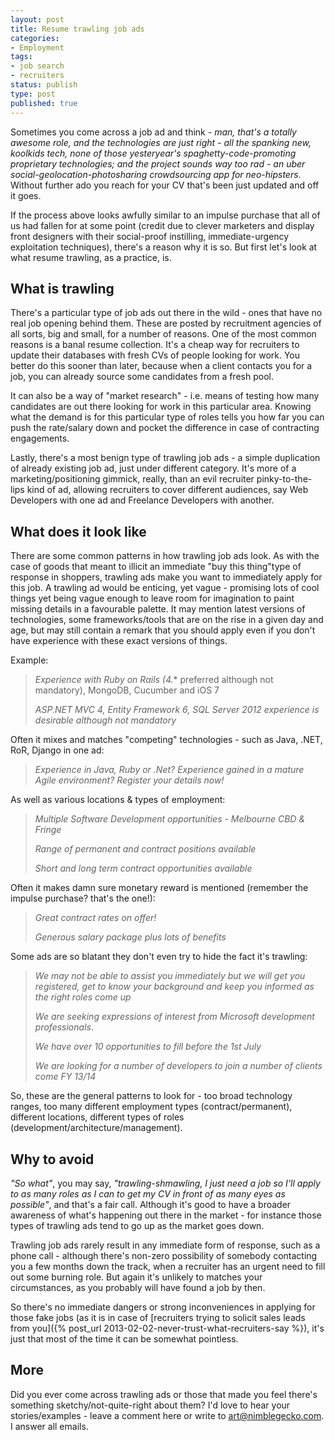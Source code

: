 ```yaml
---
layout: post
title: Resume trawling job ads
categories:
- Employment
tags:
- job search
- recruiters
status: publish
type: post
published: true
---
```

Sometimes you come across a job ad and think - _man, that's a totally awesome role, and the
technologies are just right - all the spanking new, koolkids tech, none of those yesteryear's
spaghetty-code-promoting proprietary technologies; and the project sounds way too rad - an uber
social-geolocation-photosharing crowdsourcing app for neo-hipsters_. Without further ado you reach
for your CV that's been just updated and off it goes.

If the process above looks awfully similar to an impulse purchase that all of us had fallen for at
some point (credit due to clever marketers and display front designers with their social-proof
instilling, immediate-urgency exploitation techniques), there's a reason why it is so. But first
let's look at what resume trawling, as a practice, is.

## What is trawling

There's a particular type of job ads out there in the
wild - ones that have no real job opening behind them. These are posted by
recruitment agencies of all sorts, big and small, for a number of reasons. One
of the most common reasons is a banal resume collection. It's a cheap way for
recruiters to update their databases with fresh CVs of people looking for work.
You better do this sooner than later, because when a client contacts you for a
job, you can already source some candidates from a fresh pool.

It can also be a way of "market research" - i.e. means of testing how many
candidates are out there looking for work in this particular area. Knowing what
the demand is for this particular type of roles tells you how far you can push
the rate/salary down and pocket the difference in case of contracting
engagements.

Lastly, there's a most benign type of trawling job ads - a simple duplication
of already existing job ad, just under different category. It's more of a
marketing/positioning gimmick, really, than an evil recruiter pinky-to-the-lips
kind of ad, allowing recruiters to cover different audiences, say Web
Developers with one ad and Freelance Developers with another.

## What does it look like
There are some common patterns in how trawling
job ads look. As with the case of goods that meant to illicit an immediate "buy
this thing"type of response in shoppers, trawling ads make you want to
immediately apply for this job. A trawling ad would be enticing, yet vague -
promising lots of cool things yet being vague enough to leave room for
imagination to paint missing details in a favourable palette. It may mention
latest versions of technologies, some frameworks/tools that are on the rise in
a given day and age, but may still contain a remark that you should apply even
if you don't have experience with these exact versions of things.

Example:

> *Experience with Ruby on Rails (4.** preferred although not mandatory), MongoDB, Cucumber and iOS 7 
>
> *ASP.NET MVC 4, Entity Framework 6, SQL Server 2012 experience is desirable although not mandatory* 


Often it mixes and matches "competing" technologies - such as Java, .NET, RoR, Django in one ad:

> *Experience in Java, Ruby or .Net? Experience gained in a mature Agile environment? Register your details now!* 

As well as various locations & types of employment:

> *Multiple Software Development opportunities - Melbourne CBD & Fringe* 
>
> *Range of permanent and contract positions available* 
>
> *Short and long term contract opportunities available* 

Often it makes damn sure monetary reward is mentioned (remember the impulse purchase? that's the one!):

> *Great contract rates on offer!* 
>
> *Generous salary package plus lots of benefits* 

Some ads are so blatant they don't even try to hide the fact it's trawling:

> *We may not be able to assist you immediately but we will get you registered, get to know your background and keep you informed as the right roles come up* 
>
> *We are seeking expressions of interest from Microsoft development professionals*.
>
> *We have over 10 opportunities to fill before the 1st July* 
>
> *We are looking for a number of developers to join a number of clients come FY 13/14* 

So, these are the general patterns to look for - too broad technology ranges,
too many different employment types (contract/permanent), different locations,
different types of roles (development/architecture/management).

## Why to avoid 

*"So what"*, you may say, *"trawling-shmawling, I just need
a job so I'll apply to as many roles as I can to get my CV in front of as many
eyes as possible"*, and that's a fair call. Although it's good to have a
broader awareness of what's happening out there in the market - for instance
those types of trawling ads tend to go up as the market goes down.

Trawling job ads rarely result in any immediate form of response, such as a phone call - 
although there's non-zero possibility of somebody contacting you a few months down the track,
when a recruiter has an urgent need to fill out some burning role. But again it's
unlikely to matches your circumstances, as you probably will have found a job by then.

So there's no immediate dangers or strong inconveniences in applying for those fake jobs (as it is
in case of [recruiters trying to solicit sales leads from you]({% post_url 2013-02-02-never-trust-what-recruiters-say %}), it's just that most of the time it can be somewhat
pointless.

## More

Did you ever come across trawling ads or those that made you feel
there's something sketchy/not-quite-right about them? I'd love to hear your
stories/examples - leave a comment here or write to [art@nimblegecko.com](mailto:art@nimblegecko.com). I answer all
emails.
